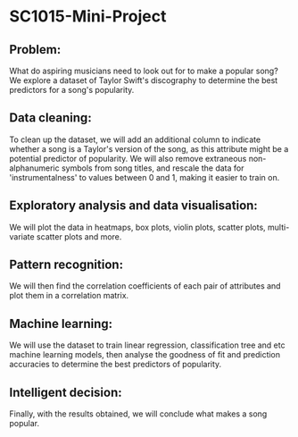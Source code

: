 # SC1015-Mini-Project

## Problem: 
What do aspiring musicians need to look out for to make a popular song? We explore a dataset of Taylor Swift's discography to determine the best predictors for a song's popularity.

## Data cleaning: 
To clean up the dataset, we will add an additional column to indicate whether a song is a Taylor's version of the song, as this attribute might be a potential predictor of popularity. We will also remove extraneous non-alphanumeric symbols from song titles, and rescale the data for 'instrumentalness' to values between 0 and 1, making it easier to train on.

## Exploratory analysis and data visualisation:
We will plot the data in heatmaps, box plots, violin plots, scatter plots, multi-variate scatter plots and more.

## Pattern recognition: 
We will then find the correlation coefficients of each pair of attributes and plot them in a correlation matrix.

## Machine learning: 
We will use the dataset to train linear regression, classification tree and etc machine learning models, then analyse the goodness of fit and prediction accuracies to determine the best predictors of popularity.

## Intelligent decision: 
Finally, with the results obtained, we will conclude what makes a song popular.
